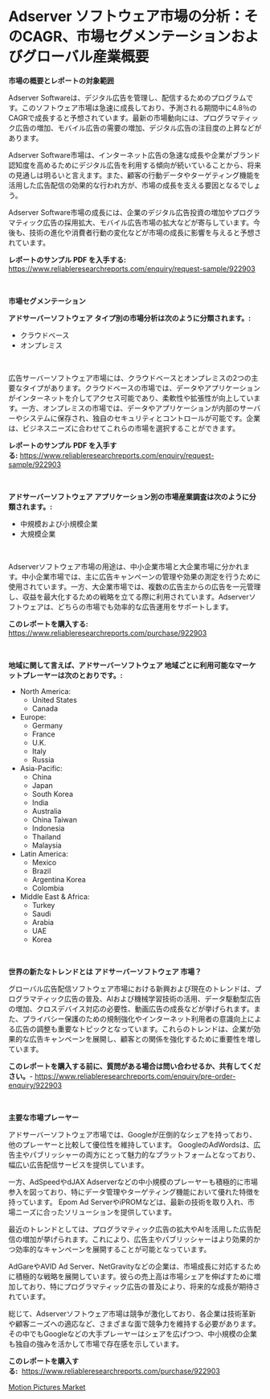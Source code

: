 <p><h1>Adserver ソフトウェア市場の分析：そのCAGR、市場セグメンテーションおよびグローバル産業概要</h1></p><p><strong>市場の概要とレポートの対象範囲</strong></p>
<p><p>Adserver Softwareは、デジタル広告を管理し、配信するためのプログラムです。このソフトウェア市場は急速に成長しており、予測される期間中に4.8％のCAGRで成長すると予想されています。最新の市場動向には、プログラマティック広告の増加、モバイル広告の需要の増加、デジタル広告の注目度の上昇などがあります。</p><p>Adserver Software市場は、インターネット広告の急速な成長や企業がブランド認知度を高めるためにデジタル広告を利用する傾向が続いていることから、将来の見通しは明るいと言えます。また、顧客の行動データやターゲティング機能を活用した広告配信の効果的な行われ方が、市場の成長を支える要因となるでしょう。</p><p>Adserver Software市場の成長には、企業のデジタル広告投資の増加やプログラマティック広告の採用拡大、モバイル広告市場の拡大などが寄与しています。今後も、技術の進化や消費者行動の変化などが市場の成長に影響を与えると予想されています。</p></p>
<p><strong>レポートのサンプル PDF を入手する:</strong> <a href="https://www.reliableresearchreports.com/enquiry/request-sample/922903">https://www.reliableresearchreports.com/enquiry/request-sample/922903</a></p>
<p>&nbsp;</p>
<p><strong>市場セグメンテーション</strong></p>
<p><strong>アドサーバーソフトウェア タイプ別の市場分析は次のように分類されます。:</strong></p>
<p><ul><li>クラウドベース</li><li>オンプレミス</li></ul></p>
<p>&nbsp;</p>
<p><p>広告サーバーソフトウェア市場には、クラウドベースとオンプレミスの2つの主要なタイプがあります。クラウドベースの市場では、データやアプリケーションがインターネットを介してアクセス可能であり、柔軟性や拡張性が向上しています。一方、オンプレミスの市場では、データやアプリケーションが内部のサーバーやシステムに保存され、独自のセキュリティとコントロールが可能です。企業は、ビジネスニーズに合わせてこれらの市場を選択することができます。</p></p>
<p><strong>レポートのサンプル PDF を入手する:</strong>&nbsp;<a href="https://www.reliableresearchreports.com/enquiry/request-sample/922903">https://www.reliableresearchreports.com/enquiry/request-sample/922903</a></p>
<p>&nbsp;</p>
<p><strong> アドサーバーソフトウェア アプリケーション別の市場産業調査は次のように分類されます。:</strong></p>
<p><ul><li>中規模および小規模企業</li><li>大規模企業</li></ul></p>
<p>&nbsp;</p>
<p><p>Adserverソフトウェア市場の用途は、中小企業市場と大企業市場に分かれます。中小企業市場では、主に広告キャンペーンの管理や効果の測定を行うために使用されています。一方、大企業市場では、複数の広告主からの広告を一元管理し、収益を最大化するための戦略を立てる際に利用されています。Adserverソフトウェアは、どちらの市場でも効率的な広告運用をサポートします。</p></p>
<p><strong>このレポートを購入する:</strong>&nbsp; <a href="https://www.reliableresearchreports.com/purchase/922903">https://www.reliableresearchreports.com/purchase/922903</a></p>
<p>&nbsp;</p>
<p><strong>地域に関して言えば、アドサーバーソフトウェア 地域ごとに利用可能なマーケットプレーヤーは次のとおりです。:</strong></p>
<p><ul>
    <li>
        North America:
        <ul>
            <li>United States</li>
            <li>Canada</li>
        </ul>
    </li>
    <li>
        Europe:
        <ul>
            <li>Germany</li>
            <li>France</li>
            <li>U.K.</li>
            <li>Italy</li>
            <li>Russia</li>
        </ul>
    </li>
    <li>
        Asia-Pacific:
        <ul>
            <li>China</li>
            <li>Japan</li>
            <li>South Korea</li>
            <li>India</li>
            <li>Australia</li>
            <li>China Taiwan</li>
            <li>Indonesia</li>
            <li>Thailand</li>
            <li>Malaysia</li>
        </ul>
    </li>
    <li>
        Latin America:
        <ul>
            <li>Mexico</li>
            <li>Brazil</li>
            <li>Argentina Korea</li>
            <li>Colombia</li>
        </ul>
    </li>
    <li>
        Middle East & Africa:
        <ul>
            <li>Turkey</li>
            <li>Saudi</li>
            <li>Arabia</li>
            <li>UAE</li>
            <li>Korea</li>
        </ul>
    </li>
    </ul></p>
<p>&nbsp;</p>
<p><strong>世界の新たなトレンドとは アドサーバーソフトウェア 市場？</strong></p>
<p><p>グローバル広告配信ソフトウェア市場における新興および現在のトレンドは、プログラマティック広告の普及、AIおよび機械学習技術の活用、データ駆動型広告の増加、クロスデバイス対応の必要性、動画広告の成長などが挙げられます。また、プライバシー保護のための規制強化やインターネット利用者の意識向上による広告の調整も重要なトピックとなっています。これらのトレンドは、企業が効果的な広告キャンペーンを展開し、顧客との関係を強化するために重要性を増しています。</p></p>
<p><strong>このレポートを購入する前に、質問がある場合は問い合わせるか、共有してください。</strong>- <a href="https://www.reliableresearchreports.com/enquiry/pre-order-enquiry/922903">https://www.reliableresearchreports.com/enquiry/pre-order-enquiry/922903</a></p>
<p>&nbsp;</p>
<p><strong>主要な市場プレーヤー</strong></p>
<p><p>アドサーバーソフトウェア市場では、Googleが圧倒的なシェアを持っており、他のプレーヤーと比較して優位性を維持しています。 GoogleのAdWordsは、広告主やパブリッシャーの両方にとって魅力的なプラットフォームとなっており、幅広い広告配信サービスを提供しています。</p><p>一方、AdSpeedやdJAX Adserverなどの中小規模のプレーヤーも積極的に市場参入を図っており、特にデータ管理やターゲティング機能において優れた特徴を持っています。 Epom Ad ServerやiPROMなどは、最新の技術を取り入れ、市場ニーズに合ったソリューションを提供しています。</p><p>最近のトレンドとしては、プログラマティック広告の拡大やAIを活用した広告配信の増加が挙げられます。これにより、広告主やパブリッシャーはより効果的かつ効率的なキャンペーンを展開することが可能となっています。</p><p>AdGareやAVID Ad Server、NetGravityなどの企業は、市場成長に対応するために積極的な戦略を展開しています。彼らの売上高は市場シェアを伸ばすために増加しており、特にプログラマティック広告の普及により、将来的な成長が期待されています。</p><p>総じて、Adserverソフトウェア市場は競争が激化しており、各企業は技術革新や顧客ニーズへの適応など、さまざまな面で競争力を維持する必要があります。その中でもGoogleなどの大手プレーヤーはシェアを広げつつ、中小規模の企業も独自の強みを活かして市場で存在感を示しています。</p></p>
<p><strong>このレポートを購入する:</strong>&nbsp;&nbsp;<a href="https://www.reliableresearchreports.com/purchase/922903">https://www.reliableresearchreports.com/purchase/922903</a></p>
<p><p><a href="https://github.com/ruddyyedelwadw/Market-Research-Report-List-1/blob/main/motion-pictures-market.md">Motion Pictures Market</a></p></p>